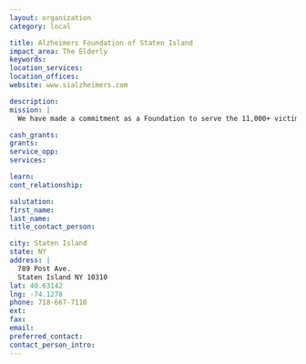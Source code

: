 ```yaml
---
layout: organization
category: local

title: Alzheimers Foundation of Staten Island
impact_area: The Elderly
keywords: 
location_services: 
location_offices: 
website: www.sialzheimers.com

description: 
mission: |
  We have made a commitment as a Foundation to serve the 11,000+ victims on Staten Island, as well as make contributions to research of this deadly disease. 

cash_grants: 
grants: 
service_opp: 
services: 

learn: 
cont_relationship: 

salutation: 
first_name: 
last_name: 
title_contact_person: 

city: Staten Island
state: NY
address: |
  789 Post Ave.  
  Staten Island NY 10310
lat: 40.63142
lng: -74.1278
phone: 718-667-7110
ext: 
fax: 
email: 
preferred_contact: 
contact_person_intro: 
---
```

